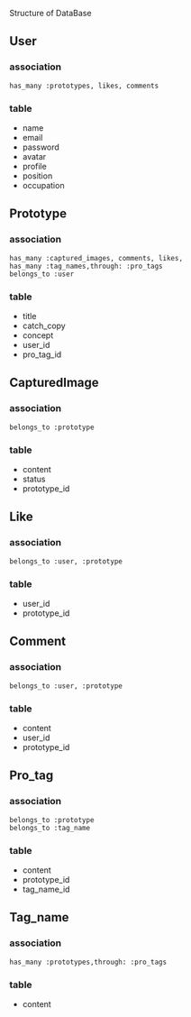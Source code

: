 Structure of DataBase

## User
### association

```
has_many :prototypes, likes, comments
```

### table
- name
- email
- password
- avatar
- profile
- position
- occupation

## Prototype
### association

```
has_many :captured_images, comments, likes,
has_many :tag_names,through: :pro_tags
belongs_to :user
```

### table
- title
- catch_copy
- concept
- user_id
- pro_tag_id

## CapturedImage
### association

```
belongs_to :prototype
```

### table
- content
- status
- prototype_id


## Like
### association

```
belongs_to :user, :prototype
```

### table
- user_id
- prototype_id



## Comment
### association

```
belongs_to :user, :prototype
```

### table
- content
- user_id
- prototype_id



## Pro_tag
### association

```
belongs_to :prototype
belongs_to :tag_name
```

### table
- content
- prototype_id
- tag_name_id



## Tag_name
### association

```
has_many :prototypes,through: :pro_tags
```

### table
- content
